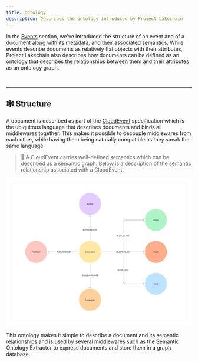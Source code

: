 ```yaml
---
title: Ontology
description: Describes the ontology introduced by Project Lakechain
---
```


In the [Events](/project-lakechain/general/events) section, we've introduced the structure of an event and of a document along with its metadata, and their associated semantics. While events describe documents as relatively flat objects with their attributes, Project Lakechain also describes how documents can be defined as an ontology that describes the relationships between them and their attributes as an ontology graph.

<br />

---

## 🕸️ Structure

A document is described as part of the [CloudEvent](/project-lakechain/general/events) specification which is the ubiquitous language that describes documents and binds all middlewares together. This makes it possible to decouple middlewares from each other, while having them being naturally compatible as they speak the same language.

> 💁 A CloudEvent carries well-defined semantics which can be described as a semantic graph. Below is a description of the semantic relationship associated with a CloudEvent.

![Document Events](../../../assets/document-ontology.png)

This ontology makes it simple to describe a document and its semantic relationships and is used by several middlewares such as the Semantic Ontology Extractor to express documents and store them in a graph database.
